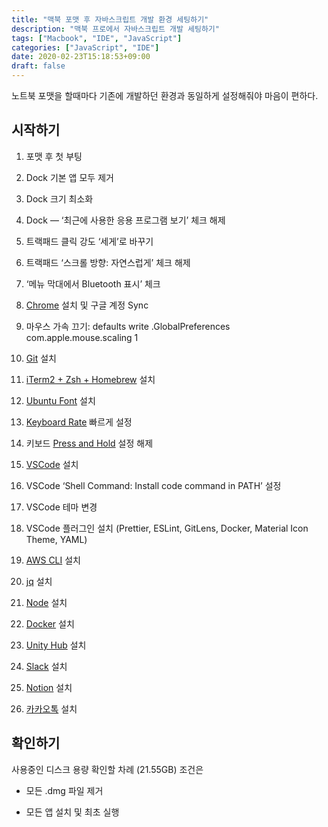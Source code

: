 ```yaml
---
title: "맥북 포맷 후 자바스크립트 개발 환경 세팅하기"
description: "맥북 프로에서 자바스크립트 개발 세팅하기"
tags: ["Macbook", "IDE", "JavaScript"]
categories: ["JavaScript", "IDE"]
date: 2020-02-23T15:18:53+09:00
draft: false
---
```


노트북 포맷을 할때마다 기존에 개발하던 환경과 동일하게 설정해줘야 마음이 편하다.

## 시작하기

1. 포맷 후 첫 부팅

1. Dock 기본 앱 모두 제거

1. Dock 크기 최소화

1. Dock — ‘최근에 사용한 응용 프로그램 보기’ 체크 해제

1. 트랙패드 클릭 강도 ‘세게’로 바꾸기

1. 트랙패드 ‘스크롤 방향: 자연스럽게’ 체크 해제

1. ‘메뉴 막대에서 Bluetooth 표시’ 체크

1. [Chrome](https://www.google.com/chrome/) 설치 및 구글 계정 Sync

1. 마우스 가속 끄기: defaults write .GlobalPreferences com.apple.mouse.scaling 1

1. [Git](https://git-scm.com/) 설치

1. [iTerm2 + Zsh + Homebrew](https://beomi.github.io/2017/07/07/Beautify-ZSH/) 설치

1. [Ubuntu Font](https://design.ubuntu.com/font/) 설치

1. [Keyboard Rate](https://ksearch.wordpress.com/2017/06/20/increase-the-key-repeat-rate-in-os-x-sierra/) 빠르게 설정

1. 키보드 [Press and Hold](https://apple.stackexchange.com/questions/31947/how-to-disable-accentuated-char-suggestion-on-long-click-on-mac) 설정 해제

1. [VSCode](https://code.visualstudio.com/) 설치

1. VSCode ‘Shell Command: Install code command in PATH’ 설정

1. VSCode 테마 변경

1. VSCode 플러그인 설치 (Prettier, ESLint, GitLens, Docker, Material Icon Theme, YAML)

1. [AWS CLI](https://docs.aws.amazon.com/ko_kr/cli/latest/userguide/install-macos.html) 설치

1. [jq](https://stedolan.github.io/jq/download/) 설치

1. [Node](https://nodejs.org/ko/) 설치

1. [Docker](https://hub.docker.com/editions/community/docker-ce-desktop-mac) 설치

1. [Unity Hub](https://unity3d.com/kr/get-unity/download) 설치

1. [Slack](https://slack.com/intl/en-kr/downloads/mac) 설치

1. [Notion](https://www.notion.so/desktop) 설치

1. [카카오톡](https://www.kakaocorp.com/service/KakaoTalk) 설치

## 확인하기

사용중인 디스크 용량 확인할 차례 (21.55GB) 조건은

* 모든 .dmg 파일 제거

* 모든 앱 설치 및 최초 실행
